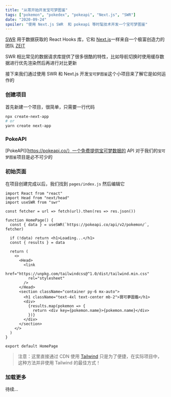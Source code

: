 ```yaml
---
title: "从零开始开发宝可梦图鉴"
tags: ["pokemon", "pokedex", "pokeapi", "Next.js", "SWR"]
date: "2020-09-24"
spoiler: "使用 Next.js SWR  和 pokeapi 等时髦技术开发一个宝可梦图鉴"
---
```


[SWR](https://swr.vercel.app/) 用于数据获取的 React Hooks 库，它和 [Next.js](https://nextjs.org/)一样来自一个极富创造力的团队 [ZEIT](https://zeit.co/)

SWR 相比常见的数据请求库提供了很多很酷的特性，比如导航切换时使用缓存数据进行优先渲染然后再进行对比更新

接下来我们通过使用 SWR 和 Next.js 开发`宝可梦图鉴`这个小项目来了解它是如何运作的

### 创建项目

首先新建一个项目，很简单，只需要一行代码

```bash
npx create-next-app
# or
yarn create next-app
```

### PokeAPI

[PokeAPI](https://pokeapi.co/）一个免费提供宝可梦数据的 API 对于我们的`宝可梦图鉴`项目是必不可少的

### 初始页面

在项目创建完成以后，我们找到 `pages/index.js` 然后编辑它

```jsx{16-19}
import React from "react"
import Head from "next/head"
import useSWR from "swr"

const fetcher = url => fetch(url).then(res => res.json())

function HomePage() {
  const { data } = useSWR(`https://pokeapi.co/api/v2/pokemon/`, fetcher)

  if (!data) return <h1>Loading...</h1>
  const { results } = data

  return (
    <>
      <Head>
        <link
          href="https://unpkg.com/tailwindcss@^1.0/dist/tailwind.min.css"
          rel="stylesheet"
        />
      </Head>
      <section className="container py-6 mx-auto">
        <h1 className="text-4xl text-center mb-2">寶可夢圖鑑</h1>
        <div>
          {results.map(pokemon => {
            return <div key={pokemon.name}>{pokemon.name}</div>
          })}
        </div>
      </section>
    </>
  )
}

export default HomePage
```

> 注意：这里直接通过 CDN 使用 [Tailwind](https://tailwindcss.com/) 只是为了便捷，在实际项目中，这种方法并非使用 Tailwind 的最佳方式！

### 加载更多

待续...
